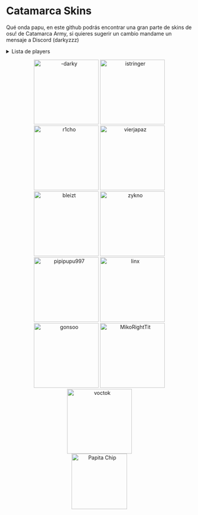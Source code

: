 # Catamarca Skins

Qué onda papu, en este github podrás encontrar una gran parte de skins de osu! de Catamarca Army, si quieres sugerir un cambio mandame un mensaje a Discord (darkyzzz)

<details>
 <summary>Lista de players</summary><br>
· <a href="players/-darky/-darky.md">-darky</a><br>
· <a href="players/istringer/istringer.md">istringer</a><br>
· <a href="players/r1cho/r1cho.md">r1cho<a/><br>
· <a href="players/vierjapaz/vierjapaz.md">vierjapaz<a/><br>
· <a href="players/bleizt/bleizt.md">bleizt<a/><br>
· <a href="players/zykno/zykno.md">zykno<a/><br>
· <a href="players/pipipupu997/pipipupu997.md">pipipupu997<a/><br>
· <a href="players/linx/linx.md">linx<a/><br> 
· <a href="players/gonsoo/gonsoo.md">gonsoo<a/><br> 
· <a href="players/MikoRightTit/MikoRightTit.md">MikoRightTit<a/><br> 
· <a href="players/voctok/voctok.md">voctok<a/><br> 
. <a href="players/papita chip/papita chip.md">Papita Chip<a/><br>

  </details>

 <p align="center">
 <a href="players/-darky/-darky.md">
  <img src="https://a.ppy.sh/20328099"  
       width="175"
       height="175"
   title="-darky"></a>
       
       
 <a href="players/istringer/istringer.md">
  <img src="https://a.ppy.sh/16918052"  
       width="175"
       height="175"
 title="istringer"></a>

  <a href="players/r1cho/r1cho.md">
    <img src="https://a.ppy.sh/13065919"  
       width="175"
       height="175"
     title="r1cho"></a>

   <a href="players/vierjapaz/vierjapaz.md">
    <img src="https://a.ppy.sh/12301126"  
       width="175"
       height="175"
     title="vierjapaz"></a>

  <a href="players/bleizt/bleizt.md">
   <img src="https://a.ppy.sh/13999216"  
       width="175"
       height="175"
    title="bleizt"></a>
 
  <a href="players/zykno/zykno.md">
    <img src="https://a.ppy.sh/6105480"  
       width="175"
       height="175"
     title="zykno"></a>

  <a href="players/pipipupu997/pipipupu997.md">     
      <img src="https://a.ppy.sh/20120615"  
       width="175"
       height="175"
       title="pipipupu997"></a>
       
   <a href="players/linx/linx.md">
    <img src="https://a.ppy.sh/10970229"  
       width="175"
       height="175"
     title="linx"></a>
  
   <a href="players/gonsoo/gonsoo.md">    
      <img src="https://a.ppy.sh/10018024"  
       width="175"
       height="175"
       title="gonsoo"></a>
   
   <a href="players/MikoRightTit/MikoRightTit.md">
       <img src="https://a.ppy.sh/22259826"  
       width="175"
       height="175"
        title="MikoRightTit"></a>

<a href="players/voctok/voctok.md">
       <img src="https://a.ppy.sh/13881936"  
       width="175"
       height="175"
        title="voctok"></a>
 <br>

<a href="players/papita chip/papita chip.md">
    <img src="https://a.ppy.sh/22564933"
     width="150"
     height="150"
     title="Papita Chip"></a>
 <br>
